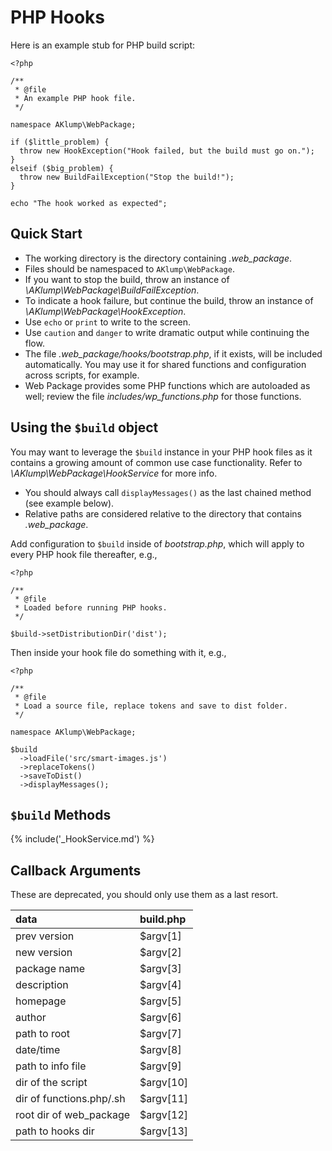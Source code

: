 # PHP Hooks

Here is an example stub for PHP build script:

    <?php
    
    /**
     * @file
     * An example PHP hook file.
     */
    
    namespace AKlump\WebPackage;
    
    if ($little_problem) {
      throw new HookException("Hook failed, but the build must go on.");
    }
    elseif ($big_problem) {
      throw new BuildFailException("Stop the build!");
    }
    
    echo "The hook worked as expected";
    
    
## Quick Start

* The working directory is the directory containing _.web_package_.
* Files should be namespaced to `AKlump\WebPackage`.
* If you want to stop the build, throw an instance of _\AKlump\WebPackage\BuildFailException_.
* To indicate a hook failure, but continue the build, throw an instance of _\AKlump\WebPackage\HookException_.
* Use `echo` or `print` to write to the screen.
* Use `caution` and `danger` to write dramatic output while continuing the flow.
* The file _.web_package/hooks/bootstrap.php_, if it exists, will be included automatically.    You may use it for shared functions and configuration across scripts, for example.
* Web Package provides some PHP functions which are autoloaded as well; review the file _includes/wp_functions.php_ for those functions.

## Using the `$build` object

You may want to leverage the `$build` instance in your PHP hook files as it contains a growing amount of common use case functionality.  Refer to _\AKlump\WebPackage\HookService_ for more info.

* You should always call `displayMessages()` as the last chained method (see example below). 
* Relative paths are considered relative to the directory that contains _.web_package_.

Add configuration to `$build` inside of _bootstrap.php_, which will apply to every PHP hook file thereafter, e.g.,

    <?php
    
    /**
     * @file
     * Loaded before running PHP hooks.
     */
     
    $build->setDistributionDir('dist');

Then inside your hook file do something with it, e.g.,

    <?php
    
    /**
     * @file
     * Load a source file, replace tokens and save to dist folder.
     */
    
    namespace AKlump\WebPackage;
    
    $build
      ->loadFile('src/smart-images.js')
      ->replaceTokens()
      ->saveToDist()
      ->displayMessages();

## `$build` Methods

{% include('_HookService.md') %}

## Callback Arguments

These are deprecated, you should only use them as a last resort.

|           data           | build.php |
|:-------------------------|:----------|
| prev version             | $argv[1]  |
| new version              | $argv[2]  |
| package name             | $argv[3]  |
| description              | $argv[4]  |
| homepage                 | $argv[5]  |
| author                   | $argv[6]  |
| path to root             | $argv[7]  |
| date/time                | $argv[8]  |
| path to info file        | $argv[9]  |
| dir of the script        | $argv[10] |
| dir of functions.php/.sh | $argv[11] |
| root dir of web_package  | $argv[12] |
| path to hooks dir        | $argv[13] |
